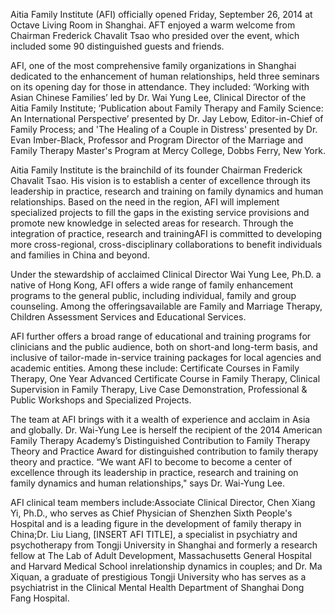 Aitia Family Institute (AFI) officially opened Friday, September 26, 2014 at Octave Living Room in Shanghai. AFT enjoyed a warm welcome from Chairman Frederick Chavalit Tsao who presided over the event, which included some 90 distinguished guests and friends. 

AFI, one of the most comprehensive family organizations in Shanghai dedicated to the enhancement of human relationships, held three seminars on its opening day for those in attendance. They included: ‘Working with Asian Chinese Families’ led by Dr. Wai Yung Lee, Clinical Director of the Aitia Family Institute; ‘Publication about Family Therapy and Family Science: An International Perspective’ presented by Dr. Jay Lebow, Editor-in-Chief of Family Process; and 'The Healing of a Couple in Distress' presented by Dr. Evan Imber-Black, Professor and Program Director of the Marriage and Family Therapy Master's Program at Mercy College, Dobbs Ferry, New York.

Aitia Family Institute is the brainchild of its founder Chairman Frederick Chavalit Tsao. His vision is to establish a center of excellence through its leadership in practice, research and training on family dynamics and human relationships. Based on the need in the region, AFI will implement specialized projects to fill the gaps in the existing service provisions and promote new knowledge in selected areas for research. Through the integration of practice, research and trainingAFI is committed to developing more cross-regional, cross-disciplinary collaborations to benefit individuals and families in China and beyond.

Under the stewardship of acclaimed Clinical Director Wai Yung Lee, Ph.D. a native of Hong Kong, AFI offers a wide range of family enhancement programs to the general public, including individual, family and group counseling. Among the offeringsavailable are Family and Marriage Therapy, Children Assessment Services and Educational Services.

AFI further offers a broad range of educational and training programs for clinicians and the public audience, both on short-and long-term basis, and inclusive of tailor-made in-service training packages for local agencies and academic entities. Among these include: Certificate Courses in Family Therapy, One Year Advanced Certificate Course in Family Therapy, Clinical Supervision in Family Therapy, Live Case Demonstration, Professional & Public Workshops and Specialized Projects.  

The team at AFI brings with it a wealth of experience and acclaim in Asia and globally. Dr. Wai-Yung Lee is herself the recipient of the 2014 American Family Therapy Academy’s Distinguished Contribution to Family Therapy Theory and Practice Award for distinguished contribution to family therapy theory and practice. “We want AFI to become to become a center of excellence through its leadership in practice, research and training on family dynamics and human relationships," says Dr. Wai-Yung Lee.

AFI clinical team members include:Associate Clinical Director, Chen Xiang Yi, Ph.D., who serves as Chief Physician of Shenzhen Sixth People's Hospital and is a leading figure in the development of family therapy in China;Dr. Liu Liang, [INSERT AFI TITLE], a specialist in psychiatry and psychotherapy from Tongji University in Shanghai and formerly a research fellow at The Lab of Adult Development, Massachusetts General Hospital and Harvard Medical School inrelationship dynamics in couples; and Dr. Ma Xiquan, a graduate of prestigious Tongji University who has serves as a psychiatrist in the Clinical Mental Health Department of Shanghai Dong Fang Hospital.
